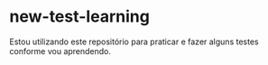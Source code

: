 # new-test-learning


Estou utilizando este repositório para praticar e fazer alguns testes conforme vou aprendendo.
